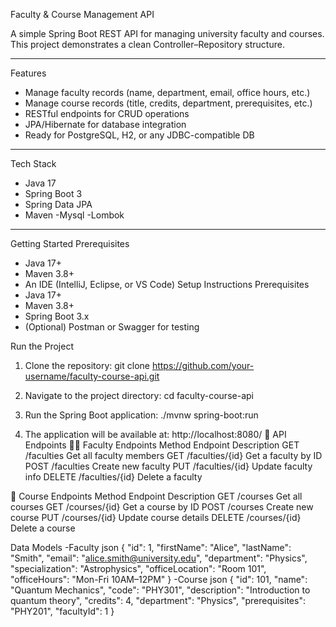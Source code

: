  Faculty & Course Management API

A simple Spring Boot REST API for managing university faculty and courses. This project demonstrates a clean Controller–Repository structure.

---

 Features

- Manage faculty records (name, department, email, office hours, etc.)
- Manage course records (title, credits, department, prerequisites, etc.)
- RESTful endpoints for CRUD operations
- JPA/Hibernate for database integration
- Ready for PostgreSQL, H2, or any JDBC-compatible DB

---
Tech Stack

- Java 17
- Spring Boot 3
- Spring Data JPA
- Maven
-Mysql
-Lombok

---

Getting Started
Prerequisites
- Java 17+
- Maven 3.8+
- An IDE (IntelliJ, Eclipse, or VS Code)
 Setup Instructions
Prerequisites
- Java 17+
- Maven 3.8+
- Spring Boot 3.x
- (Optional) Postman or Swagger for testing

Run the Project
1. Clone the repository:
   git clone https://github.com/your-username/faculty-course-api.git

2. Navigate to the project directory:
   cd faculty-course-api

3. Run the Spring Boot application:
   ./mvnw spring-boot:run

4. The application will be available at:
   http://localhost:8080/
🔗 API Endpoints
👨‍🏫 Faculty Endpoints
Method	Endpoint	Description
GET	/faculties	Get all faculty members
GET	/faculties/{id}	Get a faculty by ID
POST	/faculties	Create new faculty
PUT	/faculties/{id}	Update faculty info
DELETE	/faculties/{id}	Delete a faculty

📘 Course Endpoints
Method	Endpoint	Description
GET	/courses	Get all courses
GET	/courses/{id}	Get a course by ID
POST	/courses	Create new course
PUT	/courses/{id}	Update course details
DELETE	/courses/{id}	Delete a course

Data Models
-Faculty
json
{
  "id": 1,
  "firstName": "Alice",
  "lastName": "Smith",
  "email": "alice.smith@university.edu",
  "department": "Physics",
  "specialization": "Astrophysics",
  "officeLocation": "Room 101",
  "officeHours": "Mon-Fri 10AM–12PM"
}
-Course
json
{
  "id": 101,
  "name": "Quantum Mechanics",
  "code": "PHY301",
  "description": "Introduction to quantum theory",
  "credits": 4,
  "department": "Physics",
  "prerequisites": "PHY201",
  "facultyId": 1
}
